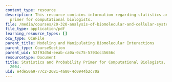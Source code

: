 ```yaml
---
content_type: resource
description: This resource contains information regarding statistics and probability
  primer for computational biologists.
file: /media/courses/20-320-analysis-of-biomolecular-and-cellular-systems-fall-2012/e4de50a977c226814a804c0944b2c70a_MIT20_320F12_Stats_Primer.pdf
file_type: application/pdf
learning_resource_types: []
ocw_type: OCWFile
parent_title: Modeling and Manipulating Biomolecular Interactions
parent_type: CourseSection
parent_uid: 52f93d5d-eeab-ca0a-0c75-5793cc45656c
resourcetype: Document
title: Statistics and Probability Primer for Computational Biologists. MIT. BE.490/7.91,
  2004.
uid: e4de50a9-77c2-2681-4a80-4c0944b2c70a
---
```

